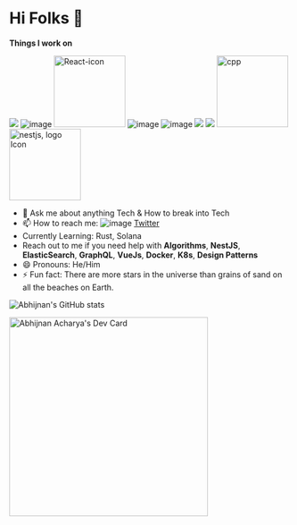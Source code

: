 # Hi Folks 👋

**Things I work on** 

<img src="https://img.icons8.com/color/144/000000/graphql.png"/> ![image](https://user-images.githubusercontent.com/33322551/177598584-83f1ffde-39c3-4708-93c6-412b0f9b19a1.png) <img width="128" alt="React-icon" src="https://upload.wikimedia.org/wikipedia/commons/thumb/a/a7/React-icon.svg/128px-React-icon.svg.png"> ![image](https://user-images.githubusercontent.com/33322551/177601107-66738034-2066-490a-b4af-236846ce4a96.png) ![image](https://user-images.githubusercontent.com/33322551/177605848-bec07935-ed7c-4466-b31c-a92dbbd33abc.png) <img src="https://img.icons8.com/color/128/000000/postgreesql.png"/> <img src="https://img.icons8.com/doodle/128/000000/docker.png"/>
<img src="https://github.com/abhijnanacharya/abhijnanacharya/assets/33322551/2398aa4f-c21b-438e-b2b1-4ecdf8c84d7e" alt="cpp" width="128"/>
<img id="image" style="width:128px;height:128px;" src="https://cdn.icon-icons.com/icons2/2699/PNG/512/nestjs_logo_icon_169927.png" title="Nestjs, logo Icon Free" alt="nestjs, logo Icon">
- 💬 Ask me about anything Tech & How to break into Tech<Career>
- 📫 How to reach me: ![image](https://user-images.githubusercontent.com/33322551/177618037-121e2ed6-4db2-4210-bb3d-65233411c4ea.png) [Twitter](https://twitter.com/Abhijnan_1)
- Currently Learning: Rust, Solana 
- Reach out to me if you need help with **Algorithms**, **NestJS**, **ElasticSearch**, **GraphQL**, **VueJs**, **Docker**, **K8s**, **Design Patterns** 
- 😄 Pronouns: He/Him
- ⚡ Fun fact: There are more stars in the universe than grains of sand on all the beaches on Earth.
       
![Abhijnan's GitHub stats](https://github-readme-stats.vercel.app/api?username=abhijnanacharya&show_icons=true&count_private=true)

<a href="https://app.daily.dev/abhijnanacharya"><img src="https://api.daily.dev/devcards/v2/GlxkShNHeg6rzFIKSAxDt.png?r=ggx" width="356" alt="Abhijnan Acharya's Dev Card"/></a>
